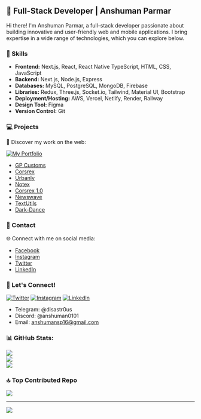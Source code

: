 ## 🚀 Full-Stack Developer | Anshuman Parmar

Hi there! I'm Anshuman Parmar, a full-stack developer passionate about building innovative and user-friendly web and mobile applications. I bring expertise in a wide range of technologies, which you can explore below.

### 🔭 Skills

- **Frontend:** Next.js, React, React Native TypeScript, HTML, CSS, JavaScript
- **Backend:** Next.js, Node.js, Express
- **Databases:** MySQL, PostgreSQL, MongoDB, Firebase
- **Libraries:** Redux, Three.js, Socket.io, Tailwind, Material UI, Bootstrap
- **Deployment/Hosting:** AWS, Vercel, Netlify, Render, Railway
- **Design Tool:** Figma
- **Version Control:** Git

### 💻 Projects

🌟 Discover my work on the web:

[![My Portfolio](https://img.shields.io/badge/My%20Portfolio-anshumansp.netlify.app-blue?style=for-the-badge&logo=appveyor)](https://anshumansp.netlify.app)

- [GP Customs](https://gpcustoms.vercel.app)
- [Corsrex](https://corsrex.netlify.app)
- [Urbanly](https://urbanly.netlify.app)
- [Notex](https://notex.netlify.app)
- [Corsrex 1.0](https://anshumansp.github.io/trial-corsrex/)
- [Newswave](https://github.com/anshumansp/NewsWave-React)
- [TextUtils](https://txtutls.netlify.app)
- [Dark-Dance](https://dark-dance-production.up.railway.app)

### 💬 Contact

🌐 Connect with me on social media:

- [Facebook](https://www.facebook.com/anshuman.parmar.129)
- [Instagram](https://www.instagram.com/anshuman_.__/)
- [Twitter](https://twitter.com/anshumansparmar)
- [LinkedIn](https://www.linkedin.com/in/anshuman-parmar-757666219/)

### 🌌 Let's Connect!

[![Twitter](https://img.shields.io/badge/Twitter-%231DA1F2.svg?logo=Twitter&logoColor=white)](https://twitter.com/anshumansparmar) [![Instagram](https://img.shields.io/badge/Instagram-%23E4405F.svg?logo=Instagram&logoColor=white)](https://instagram.com/anshuman_.__/) [![LinkedIn](https://img.shields.io/badge/LinkedIn-%230077B5.svg?logo=linkedin&logoColor=white)](https://linkedin.com/in/anshuman-parmar-757666219/)

- Telegram: @disastr0us
- Discord: @anshuman0101
- Email: anshumansp16@gmail.com

### 📊 GitHub Stats:
![](https://github-readme-stats.vercel.app/api?username=anshumansp&theme=dark&hide_border=false&include_all_commits=false&count_private=false)<br/>
![](https://github-readme-streak-stats.herokuapp.com/?user=anshumansp&theme=dark&hide_border=false)<br/>
![](https://github-readme-stats.vercel.app/api/top-langs/?username=anshumansp&theme=dark&hide_border=false&include_all_commits=false&count_private=false&layout=compact)

### 🔝 Top Contributed Repo
![](https://github-contributor-stats.vercel.app/api?username=anshumansp&limit=5&theme=tokyonight&combine_all_yearly_contributions=true)

---
[![](https://visitcount.itsvg.in/api?id=anshumansp&icon=0&color=0)](https://visitcount.itsvg.in)

<!-- Proudly created with GPRM ( https://gprm.itsvg.in ) -->
